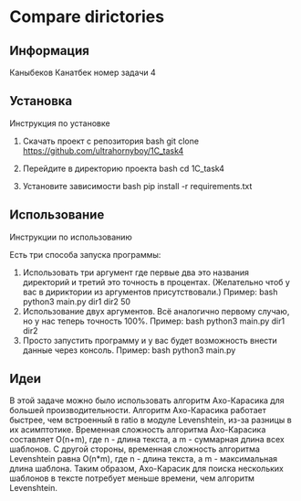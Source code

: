 # Compare dirictories

## Информация
Каныбеков Канатбек номер задачи 4

## Установка

Инструкция по установке

1. Скачать проект с репозитория
   bash
   git clone https://github.com/ultrahornyboy/1C_task4

3. Перейдите в директорию проекта
   bash
   cd 1C_task4

5. Установите зависимости
   bash
   pip install -r requirements.txt

## Использование

Инструкции по использованию

Есть три способа запуска программы:

1. Использовать три аргумент где первые два это названия директорий и третий это точность в процентах. (Желательно чтоб у вас в дириктории из аргументов присутствовали.)
   Пример:
   bash
   python3 main.py dir1 dir2 50
2. Использование двух аргументов. Всё аналогично первому случаю, но у нас теперь точность 100%.
   Пример:
   bash
   python3 main.py dir1 dir2
3. Просто запустить программу и у вас будет возможность внести данные через консоль.
   Пример:
   bash
   python3 main.py

## Идеи

В этой задаче можно было использовать алгоритм Ахо-Карасика для большей производительности. Алгоритм Ахо-Карасика работает быстрее, чем встроенный в ratio в модуле Levenshtein, из-за разницы в их асимптотике. Временная сложность алгоритма Ахо-Карасика составляет O(n+m), где n - длина текста, а m - суммарная длина всех шаблонов. С другой стороны, временная сложность алгоритма Levenshtein равна O(n*m), где n - длина текста, а m - максимальная длина шаблона. Таким образом, Ахо-Карасик для поиска нескольких шаблонов в тексте потребует меньше времени, чем алгоритм Levenshtein.
